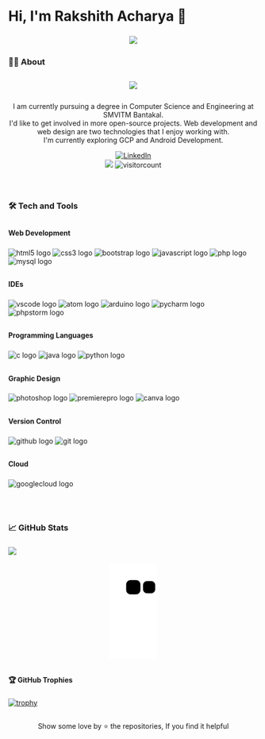 <h1 align="left">Hi, I'm Rakshith Acharya 👋</h1>

###

<div align="center">
  <img src="https://user-images.githubusercontent.com/83587918/162585414-8aa14493-3905-4d8f-aad2-2d8cdd795270.png"  />
</div>

###

 <h3 align="left">🧑🏻 About</h3>
 
##

<div align="center">
  <img height="250" src="https://user-images.githubusercontent.com/83587918/190856092-9f582229-32b7-419e-b0f0-2ded759b228e.png"  />
</div>

###

<p align="center">I am currently pursuing a degree in Computer Science and Engineering at SMVITM Bantakal. <br> I'd like to get involved in more open-source projects. Web development and web design are two technologies that I enjoy working with. <br> I'm currently exploring GCP and Android Development.

<div align="center">
  
[![LinkedIn](https://img.shields.io/badge/LinkedIn-%230077B5.svg?logo=linkedin&logoColor=white)](https://linkedin.com/in/rakshixh)  
<a href=https://www.youtube.com/channel/UCoPPOzdy8Z6r68F27zXeJDw> <img src="https://img.shields.io/youtube/channel/views/UCoPPOzdy8Z6r68F27zXeJDw?style=social"></a>
![visitorcount](https://komarev.com/ghpvc/?username=rakshixh&label=Visitors+Count&color=brightgreen)

</div>
</p>

###

<br clear="both">

<h3 align="left">🛠️ Tech and Tools</h3>

##

<h4 align="left">Web Development</h4>

###

<div align="left">
  <img src="https://cdn.jsdelivr.net/gh/devicons/devicon/icons/html5/html5-original.svg" height="40" width="52" alt="html5 logo"  />
  <img src="https://cdn.jsdelivr.net/gh/devicons/devicon/icons/css3/css3-original.svg" height="40" width="52" alt="css3 logo"  />
  <img src="https://cdn.jsdelivr.net/gh/devicons/devicon/icons/bootstrap/bootstrap-original.svg" height="40" width="52" alt="bootstrap logo"  />
  <img src="https://cdn.jsdelivr.net/gh/devicons/devicon/icons/javascript/javascript-original.svg" height="40" width="52" alt="javascript logo"  />
  <img src="https://cdn.jsdelivr.net/gh/devicons/devicon/icons/php/php-original.svg" height="40" width="52" alt="php logo"  />
  <img src="https://cdn.jsdelivr.net/gh/devicons/devicon/icons/mysql/mysql-original.svg" height="40" width="52" alt="mysql logo"  />
</div>

##

<h4 align="left">IDEs</h4>

###

<div align="left">
  <img src="https://cdn.jsdelivr.net/gh/devicons/devicon/icons/vscode/vscode-original.svg" height="40" width="52" alt="vscode logo"  />
  <img src="https://cdn.jsdelivr.net/gh/devicons/devicon/icons/atom/atom-original.svg" height="40" width="52" alt="atom logo"  />
  <img src="https://cdn.jsdelivr.net/gh/devicons/devicon/icons/arduino/arduino-original.svg" height="40" width="52" alt="arduino logo"  />
  <img src="https://cdn.jsdelivr.net/gh/devicons/devicon/icons/pycharm/pycharm-original.svg" height="40" width="52" alt="pycharm logo"  />
  <img src="https://cdn.jsdelivr.net/gh/devicons/devicon/icons/phpstorm/phpstorm-original.svg" height="40" width="52" alt="phpstorm logo"  />
</div>

##

<h4 align="left">Programming Languages</h4>

###

<div align="left">
  <img src="https://cdn.jsdelivr.net/gh/devicons/devicon/icons/c/c-original.svg" height="40" width="52" alt="c logo"  />
  <img src="https://cdn.jsdelivr.net/gh/devicons/devicon/icons/java/java-original.svg" height="40" width="52" alt="java logo"  />
  <img src="https://cdn.jsdelivr.net/gh/devicons/devicon/icons/python/python-original.svg" height="40" width="52" alt="python logo"  />
</div>

##

<h4 align="left">Graphic Design</h4>

###

<div align="left">
  <img src="https://cdn.jsdelivr.net/gh/devicons/devicon/icons/photoshop/photoshop-plain.svg" height="40" width="52" alt="photoshop logo"  />
  <img src="https://cdn.jsdelivr.net/gh/devicons/devicon/icons/premierepro/premierepro-original.svg" height="40" width="52" alt="premierepro logo"  />
  <img src="https://cdn.jsdelivr.net/gh/devicons/devicon/icons/canva/canva-original.svg" height="40" width="52" alt="canva logo"  />
</div>

##

<h4 align="left">Version Control</h4>

###

<div align="left">
  <img src="https://cdn.jsdelivr.net/gh/devicons/devicon/icons/github/github-original.svg" height="40" width="52" alt="github logo"  />
  <img src="https://cdn.jsdelivr.net/gh/devicons/devicon/icons/git/git-original.svg" height="40" width="52" alt="git logo"  />
</div>

##

<h4 align="left">Cloud</h4>

###

<div align="left">
  <img src="https://cdn.jsdelivr.net/gh/devicons/devicon/icons/googlecloud/googlecloud-original.svg" height="40" width="52" alt="googlecloud logo"  />
</div>

##

<br clear="both">

<h3 align="left">📈 GitHub Stats</h3>

###

![](https://github-readme-stats.vercel.app/api/top-langs/?username=rakshixh&theme=nightowl&bg_color=264653&title_color=E9C46A&text_color=E9C46A&border_radius=10&hide_border=false&langs_count=10&include_all_commits=true&count_private=true&layout=compact&card_width=1000)

<!-- [![Star History Chart](https://api.star-history.com/svg?repos=rakshixh/github-readme-activity-graph&type=Timeline)](https://star-history.com/#rakshixh/github-readme-activity-graph&Timeline)


<img src="https://activity-graph.herokuapp.com/graph?username=rakshixh&theme=dracula&bg_color=264653&color=E9C46A&line=F4A261&point=E76F51&area=true&hide_border=false"> -->


<div align="center">
  
![Snake animation](https://github.com/rakshixh/rakshixh/blob/output/github-contribution-grid-snake.svg)

 </div>
  
##

<h4 align="left">🏆 GitHub Trophies</h4>

###

[![trophy](https://github-profile-trophy.vercel.app/?username=rakshixh&theme=juicyfresh&margin-w=15&no-frame=true)](https://github.com/rakshixh/github-profile-trophy)

##

<div align="center">
 
Show some love by ⭐ the repositories, If you find it helpful

</div>

